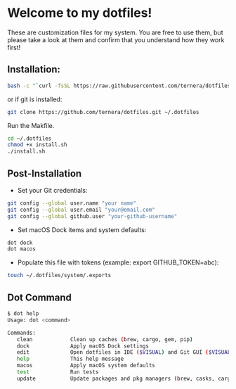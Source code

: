 # Welcome to my dotfiles!

These are customization files for my system. You are free to use them, but please take a look at them and confirm that you understand how they work first!

## Installation:
```bash
bash -c "`curl -fsSL https://raw.githubusercontent.com/ternera/dotfiles/master/`"
```

or if git is installed:

```bash
git clone https://github.com/ternera/dotfiles.git ~/.dotfiles
```

Run the Makfile.

```bash
cd ~/.dotfiles
chmod +x install.sh
./install.sh
```

## Post-Installation
- Set your Git credentials:
```bash
git config --global user.name "your name"
git config --global user.email "your@email.com"
git config --global github.user "your-github-username"
```

- Set macOS Dock items and system defaults:
```sh
dot dock
dot macos
```

- Populate this file with tokens (example: export GITHUB_TOKEN=abc):
```bash
touch ~/.dotfiles/system/.exports
```

## Dot Command
```bash
$ dot help
Usage: dot <command>

Commands:
   clean            Clean up caches (brew, cargo, gem, pip)
   dock             Apply macOS Dock settings
   edit             Open dotfiles in IDE ($VISUAL) and Git GUI ($VISUAL_GIT)
   help             This help message
   macos            Apply macOS system defaults
   test             Run tests
   update           Update packages and pkg managers (brew, casks, cargo, pip3, npm, gems, macOS)
```

